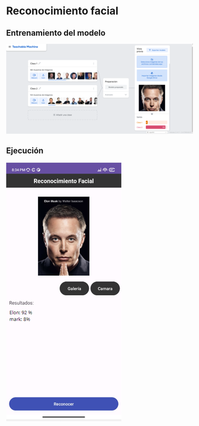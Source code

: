 # Reconocimiento facial

## Entrenamiento del modelo

![Entrenamiento del modelo](modelado.png)

## Ejecución

![Ejecución](resultados.png)